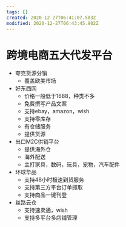 ```yaml
---
tags: []
created: 2020-12-27T06:41:07.583Z
modified: 2020-12-27T06:43:45.902Z
---
```

# 跨境电商五大代发平台
* 夸克货源分销
  * 覆盖欧美市场
* 好东西网
  * 价格一般低于1688，种类不多
  * 免费撰写产品文案
  * 支持ebay，amazon，wish
  * 支持零库存
  * 有仓储服务
  * 提供货源
* 出口M2C供销平台
  * 提供海外仓
  * 海外配送
  * 主打家具，数码，玩具，宠物，汽车配件
* 环球华品
  * 支持48小时极速到货服务
  * 支持第三方平台订单抓取
  * 支持商品一键刊登
* 丝路云仓
  * 支持速卖通，wish
  * 支持多平台多店铺管理